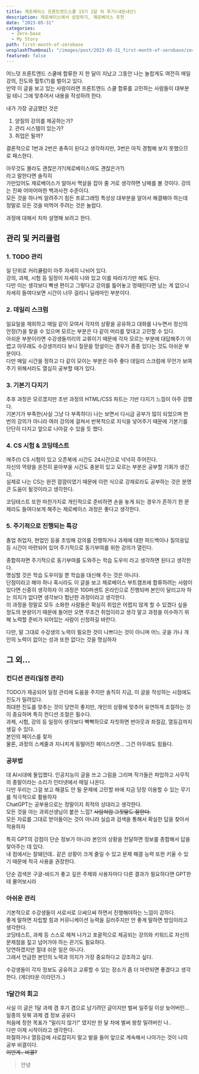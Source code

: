 ```yaml
---
title: 제로베이스 프론트엔드스쿨 15기 1달 차 후기(내돈내산)
description: 제로베이스에서 성장하기, 제로베이스 추천
date: "2023-05-31"
categories:
  - Zero-base
  - My Story
path: first-month-of-zerobase
unsplashThumbnail: "/images/post/2023-05-31_first-month-of-zerobase/zerobase-opengraph.png"
featured: false
---
```


어느덧 프론트엔드 스쿨에 합류한 지 한 달이 지났고 그동안 나는 놀랍게도 여전히 매일 강의, 진도와 혈투(?)를 벌이고 있다.  
만약 이 글을 보고 있는 사람이라면 프론트엔드 스쿨 합류를 고민하는 사람들이 대부분일 테니 그에 맞추어서 내용을 작성하려 한다.

내가 가장 궁금했던 것은

1. 양질의 강의를 제공하는가?
2. 관리 시스템이 있는가?
3. 취업은 될까?

결론적으로 1번과 2번은 충족이 된다고 생각하지만, 3번은 아직 경험해 보지 못했으므로 패스한다.

아무것도 몰라도 괜찮은가?(제로베이스여도 괜찮은가?)  
라고 말한다면 솔직히  
가만있어도 제로베이스가 알아서 멱살을 잡아 줄 거로 생각하면 낭패를 볼 것이다.
강의는 진짜 어마어마한 백과사전 수준이다.  
모든 것을 하나씩 알려주기 힘든 프로그래밍 특성상 대부분을 알아서 해결해야 하는데 정말로 모든 것을 떠먹어 주려는 것은 놀랍다.

과정에 대해서 차차 설명해 보려고 한다.

## 관리 및 커리큘럼

### 1. TODO 관리

일 단위로 커리큘럼이 아주 자세히 나뉘어 있다.  
강의, 과제, 시험 등 일정이 자세히 나와 있고 이를 따라가기만 해도 된다.  
다만 이는 생각보다 빡센 편이고 그렇다고 강의를 틀어놓고 멍때린다면 남는 게 없으니 자세히 들여다보면 시간이 너무 걸리니 딜레마인 부분이다.

### 2. 데일리 스크럼

일요일을 제외하고 매일 같이 모여서 각자의 상황을 공유하고 대화를 나누면서 정신의 안정(?)을 찾을 수 있으며 모르는 부분은 다 같이 머리를 맞대고 고민할 수 있다.  
아쉬운 부분이라면 수강생들끼리의 교류이기 때문에 각자 모르는 부분에 대답해주기 어렵고 아무래도 수강생끼리다 보니 질문을 망설이는 경우가 종종 있다는 것도 아쉬운 부분이다.  
다만 매일 시간을 정하고 다 같이 모이는 부분은 아주 좋다 데일리 스크럼에 무언가 보여주기 위해서라도 열심히 공부할 때가 있다.

### 3. 기본기 다지기

추후 과정은 모르겠지만 초반 과정의 HTML/CSS 파트는 기반 다지기 느낌이 아주 강했다.  
기본기가 부족한(사실 그냥 다 부족하다) 나는 보면서 다시금 공부가 많이 되었으며 한 번의 강의가 아니라 여러 강의에 걸쳐서 반복적으로 지식을 넣어주기 때문에 기본기를 단단히 다지고 앞으로 나아갈 수 있을 듯 했다.

### 4. CS 시험 & 코딩테스트

매주(!) CS 시험이 있고 오픈북에 시간도 24시간으로 넉넉히 주어진다.  
자신의 역량을 온전히 쏟아부을 시간도 충분히 있고 모르는 부분은 공부할 기회가 생긴다.  
실제로 나는 CS는 완전 깜깜이였기 때문에 이런 식으로 강제로라도 공부하는 것은 분명 큰 도움이 될것이라고 생각한다.

코딩테스트 또한 마찬가지로 개인적으로 준비하면 손을 놓게 되는 경우가 흔하기 한 문제라도 들여다보게 해주는 제로베이스 과정은 좋다고 생각한다.

### 5. 주기적으로 진행되는 특강

졸업 취업자, 현업인 등을 초빙해 강의를 진행하거나 과제에 대한 피드백이나 질의응답 등 시간이 마련되어 있어 주기적으로 동기부여를 위한 강의가 열린다.

종합하자면 주기적으로 동기부여를 도와주는 학습 도우미 라고 생각하면 된다고 생각한다.  
명심할 것은 학습 도우미일 뿐 학습을 대신해 주는 것은 아니다.  
단점이라고 해야 하나 혹시라도 이 글을 보고 제로베이스 부트캠프에 합류하려는 사람이 있다면 신중히 생각하자
이 과정은 100퍼센트 온라인으로 진행되며 본인이 달리고자 하는 의지가 없다면 생각보다 험난한 과정이라고 생각한다.  
이 과정을 정말로 모두 소화한 사람들은 확실히 취업은 어렵지 않게 할 수 있겠다 싶을 정도의 분량이기 때문에 들어만 오면 무조건 취업이라고 생각 말고 과정을 이수하기 위해 노력할 준비가 되어있는 사람이 신청하길 바란다.

다만, 말 그대로 수강생의 노력이 필요한 것이 나쁘다는 것이 아니며 어느 곳을 가나 개인의 노력이 없이는 성과 또한 없다는 것을 명심하자

## 그 외...

### 컨디션 관리(일정 관리)

TODO가 제공되어 일정 관리에 도움을 주지만 솔직히 지금, 이 글을 작성하는 시점에도 진도가 밀려있다.  
최대한 진도를 맞추는 것이 당연히 좋지만, 개인의 상황에 맞추어 유연하게 조절하는 것이 중요하며 특히 컨디션 조절은 필수다.  
과제, 시험, 강의 등 일정이 생각보다 빡빡하므로 자칫하면 번아웃과 좌절감, 열등감까지 생길 수 있다.  
본인의 페이스를 찾자  
물론, 과정의 스케줄과 지나치게 동떨어진 페이스라면... 그건 아무래도 힘들다.

### 공부법

대 AI시대에 돌입했다.
인공지능이 글을 쓰고 그림을 그리며 작가들은 파업하고 사무직의 종말이라는 소리가 인터넷에서 매일 나온다.  
다만 우리는 그걸 보고 해결도 안 될 문제에 고민할 바에 지금 당장 이용할 수 있는 무기를 적극적으로 활용하자  
ChatGPT는 공부용으로는 정말이지 최적의 상대라고 생각한다.  
모든 것을 아는 과외선생님이 붙은 느낌? ~~사람처럼 그짓말도 잘한다.~~  
모든 자료를 그대로 받아들이는 것이 아니라 실습과 검색을 통해서 확실한 답을 찾아서 적용하자

특히 GPT의 강점이 단순 정보가 아니라 본인의 상황을 전달하면 정보를 종합해서 답을 찾아주는 데 있다.  
내 컴에서는 잘돼던데.. 같은 상황이 크게 줄일 수 있고 문제 해결 능력 또한 키울 수 있기 때문에 적극 사용을 권장한다.

단순 검색은 구글-바드가 좋고 깊은 주제와 사용자마다 다른 결과가 필요하다면 GPT한테 물어보시라

### 아쉬운 관리

기본적으로 수강생들이 서로서로 으쌰으쌰 하면서 진행해야하는 느낌이 강하다.  
좋게 말하면 자립할 힘과 커뮤니케이션 능력을 길러주지만 안 좋게 말하면 방임이라고 생각한다.  
코딩테스트, 과제 등 스스로 헤쳐 나가고 포괄적으로 제공되는 강의와 키워드로 자신의 문제점을 짚고 넘어가야 하는 끈기도 필요하다.  
당연하겠지만 절대 쉬운 일은 아니다.  
그래서 언급한 본인의 노력과 의지가 가장 중요하다고 강조하고 싶다.

수강생들이 각자 정보도 공유하고 교류할 수 있는 장소가 좀 더 마련되면 좋겠다고 생각한다.
(게더타운 이라던가..)

### 1달간의 회고

사실 이 글은 1달 과제 겸 후기 겸으로 남기려던 글이지만 벌써 일주일 이상 늦어버린... 일종의 뒷북 과제 겸 정보 공유다  
처음에 정한 목표가 "밀리지 않기!" 였지만 한 달 차에 벌써 왕창 밀려버린 나..  
다만 이제 시작이라고 생각한다.  
좌절하거나 열등감에 사로잡히지 말고 발을 들어 앞으로 계속해서 나아가는 것이 나의 공부 비결이다.  
~~이딴게.. 비결?~~

> 안녕
